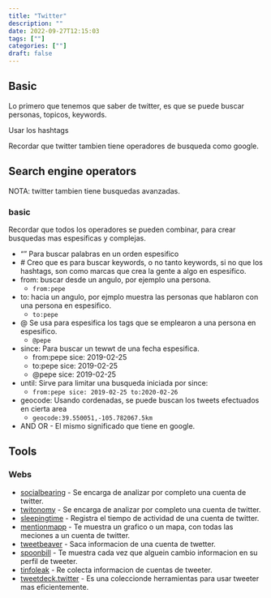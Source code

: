 ```yaml
---
title: "Twitter"
description: "" 
date: 2022-09-27T12:15:03
tags: [""]
categories: [""]
draft: false
---
```


## Basic

Lo primero que tenemos que saber de twitter, es que se puede buscar personas, topicos, keywords.

Usar los hashtags

Recordar que twitter tambien tiene operadores de busqueda como google.

## Search engine operators

NOTA: twitter tambien tiene busquedas avanzadas.

### basic

Recordar que todos los operadores se pueden combinar, para crear busquedas mas espesificas y complejas.

* “” Para buscar palabras en un orden espesifico
* \# Creo que es para buscar keywords, o no tanto keywords, si no que los hashtags, son como marcas que crea la gente a algo en espesifico.
* from: buscar desde un angulo, por ejemplo una persona.
  * `from:pepe`
* to: hacia un angulo, por ejmplo muestra las personas que hablaron con una persona en espesifico.
  * `to:pepe`
* @ Se usa para espesifica los tags que se emplearon a una persona en espesifico.
  * `@pepe`
* since: Para buscar un tewwt de una fecha espesifica.
  * from:pepe sice: 2019-02-25
  * to:pepe sice: 2019-02-25
  * @pepe sice: 2019-02-25
* until: Sirve para limitar una busqueda iniciada por since:
  * `from:pepe sice: 2019-02-25 to:2020-02-26`
* geocode: Usando cordenadas, se puede buscan los tweets efectuados en cierta area
  * `geocode:39.550051,-105.782067.5km `
* AND OR - El mismo significado que tiene en google.

## Tools

### Webs

* [socialbearing](https://socialbearing.com/) - Se encarga de analizar por completo una cuenta de twitter.
* [twitonomy](https://www.twitonomy.com/) - Se encarga de analizar por completo una cuenta de twitter.
* [sleepingtime](https://sleepingtime.org/) - Registra el tiempo de actividad de una cuenta de twitter.
* [mentionmapp](https://mentionmapp.com/) - Te muestra un grafico o un mapa, con todas las meciones a un cuenta de twitter.
* [tweetbeaver](https://tweetbeaver.com/) - Saca informacion de una cuenta de twetter.
* [spoonbill](https://spoonbill.io/) - Te muestra cada vez que alguein cambio informacion en su perfil de tweeter.
* [tinfoleak](https://tinfoleak.com/) - Re colecta informacion de cuentas de tweeter.
* [tweetdeck.twitter](https://tweetdeck.twitter.com/) - Es una coleccionde herramientas para usar tweeter mas eficientemente.


